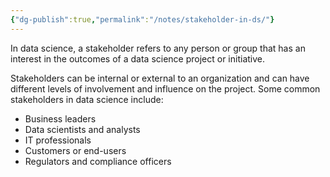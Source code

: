 ```yaml
---
{"dg-publish":true,"permalink":"/notes/stakeholder-in-ds/"}
---
```



In data science, a stakeholder refers to any person or group that has an interest in the outcomes of a data science project or initiative.

Stakeholders can be internal or external to an organization and can have different levels of involvement and influence on the project. Some common stakeholders in data science include:
- Business leaders
- Data scientists and analysts
- IT professionals
- Customers or end-users
- Regulators and compliance officers